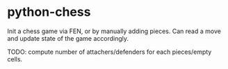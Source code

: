 # python-chess
Init a chess game via FEN, or by manually adding pieces.
Can read a move and update state of the game accordingly.

TODO: compute number of attachers/defenders for each pieces/empty cells.
